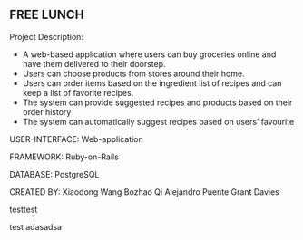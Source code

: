 FREE LUNCH
----------

Project Description:
 - A web-based application where users can buy groceries online and have them delivered to their doorstep.
 - Users can choose products from stores around their home.
 - Users can order items based on the ingredient list of recipes and can keep a list of favorite recipes.
 - The system can provide suggested recipes and products based on their order history
 - The system can automatically suggest recipes based on users’ favourite

USER-INTERFACE:
Web-application

FRAMEWORK:
Ruby-on-Rails

DATABASE:
PostgreSQL

CREATED BY:
Xiaodong Wang
Bozhao Qi
Alejandro Puente
Grant Davies

testtest

test adasadsa
